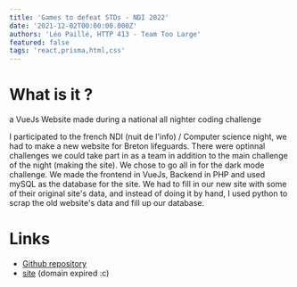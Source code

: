 ```yaml
---
title: 'Games to defeat STDs - NDI 2022'
date: '2021-12-02T00:00:00.000Z'
authors: 'Léo Paillé, HTTP 413 - Team Too Large'
featured: false
tags: 'react,prisma,html,css'
---
```


# What is it ?

a VueJs Website made during a national all nighter coding challenge

I participated to the french NDI (nuit de l'info) / Computer science night, we had to make a new website for Breton lifeguards. There were optinnal challenges we could take part in as a team in addition to the main challenge of the night (making the site). We chose to go all in for the dark mode challenge. We made the frontend in VueJs, Backend in PHP and used mySQL as the database for the site. We had to fill in our new site with some of their original site's data, and instead of doing it by hand, I used python to scrap the old website's data and fill up our database.

# Links

- [Github repository](https://github.com/git-poule/ndi-2021)
- [site](https://git-poule.fr) (domain expired :c)
